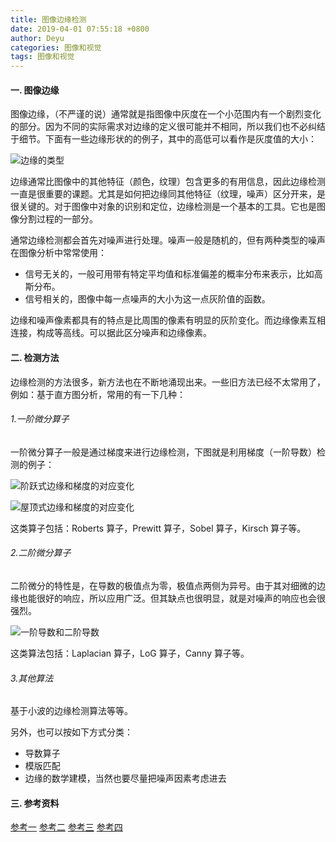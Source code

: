 ```yaml
---
title: 图像边缘检测
date: 2019-04-01 07:55:18 +0800
author: Deyu
categories: 图像和视觉
tags: 图像和视觉
---
```


#### 一. 图像边缘

图像边缘，（不严谨的说）通常就是指图像中灰度在一个小范围内有一个剧烈变化的部分。因为不同的实际需求对边缘的定义很可能并不相同，所以我们也不必纠结于细节。下面有一些边缘形状的的例子，其中的高低可以看作是灰度值的大小：

<!--more-->

![边缘的类型](https://img-blog.csdnimg.cn/20190211205937317.png)

边缘通常比图像中的其他特征（颜色，纹理）包含更多的有用信息，因此边缘检测一直是很重要的课题。尤其是如何把边缘同其他特征（纹理，噪声）区分开来，是很关键的。对于图像中对象的识别和定位，边缘检测是一个基本的工具。它也是图像分割过程的一部分。

通常边缘检测都会首先对噪声进行处理。噪声一般是随机的，但有两种类型的噪声在图像分析中常常使用：
- 信号无关的，一般可用带有特定平均值和标准偏差的概率分布来表示，比如高斯分布。
- 信号相关的，图像中每一点噪声的大小为这一点灰阶值的函数。

边缘和噪声像素都具有的特点是比周围的像素有明显的灰阶变化。而边缘像素互相连接，构成等高线。可以据此区分噪声和边缘像素。

#### 二. 检测方法

边缘检测的方法很多，新方法也在不断地涌现出来。一些旧方法已经不太常用了，例如：基于直方图分析，常用的有一下几种：

###### 1.一阶微分算子

一阶微分算子一般是通过梯度来进行边缘检测，下图就是利用梯度（一阶导数）检测的例子：

![阶跃式边缘和梯度的对应变化](https://img-blog.csdnimg.cn/20190211212148607.png?x-oss-process=image/watermark,type_ZmFuZ3poZW5naGVpdGk,shadow_10,text_aHR0cHM6Ly9ibG9nLmNzZG4ubmV0L3dlaXhpbl80MzE2Mjc0NQ==,size_16,color_FFFFFF,t_70)

![屋顶式边缘和梯度的对应变化](https://img-blog.csdnimg.cn/20190211212255562.png?x-oss-process=image/watermark,type_ZmFuZ3poZW5naGVpdGk,shadow_10,text_aHR0cHM6Ly9ibG9nLmNzZG4ubmV0L3dlaXhpbl80MzE2Mjc0NQ==,size_16,color_FFFFFF,t_70) 

这类算子包括：Roberts 算子，Prewitt 算子，Sobel 算子，Kirsch 算子等。

###### 2.二阶微分算子

二阶微分的特性是，在导数的极值点为零，极值点两侧为异号。由于其对细微的边缘也能很好的响应，所以应用广泛。但其缺点也很明显，就是对噪声的响应也会很强烈。

![一阶导数和二阶导数](https://img-blog.csdnimg.cn/20190213105926535.png?x-oss-process=image/watermark,type_ZmFuZ3poZW5naGVpdGk,shadow_10,text_aHR0cHM6Ly9ibG9nLmNzZG4ubmV0L3dlaXhpbl80MzE2Mjc0NQ==,size_16,color_FFFFFF,t_70)

这类算法包括：Laplacian 算子，LoG 算子，Canny 算子等。

###### 3.其他算法

基于小波的边缘检测算法等等。

另外，也可以按如下方式分类：
- 导数算子
- 模版匹配
- 边缘的数学建模，当然也要尽量把噪声因素考虑进去

#### 三. 参考资料

[参考一](https://blog.csdn.net/qq_18815817/article/details/78625845)
[参考二](https://blog.csdn.net/chaolei3/article/details/79809703)
[参考三](https://wenku.baidu.com/view/88876b17a9956bec0975f46527d3240c8447a185.html)
[参考四](https://wenku.baidu.com/view/b04b31db6e1aff00bed5b9f3f90f76c661374c08.html)

&nbsp;
&nbsp;
